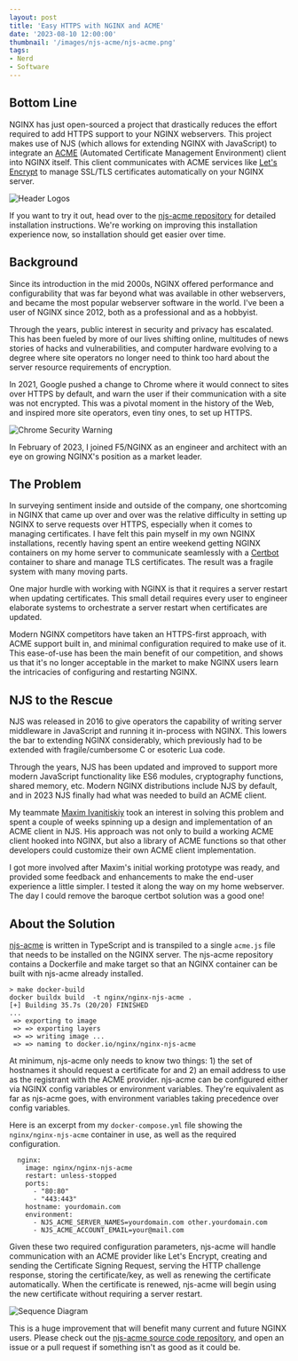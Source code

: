 ```yaml
---
layout: post
title: 'Easy HTTPS with NGINX and ACME'
date: '2023-08-10 12:00:00'
thumbnail: '/images/njs-acme/njs-acme.png'
tags:
- Nerd
- Software
---
```


## Bottom Line

NGINX has just open-sourced a project that drastically reduces the effort required to add HTTPS support to your NGINX webservers. This project makes use of NJS (which allows for extending NGINX with JavaScript) to integrate an [ACME](https://en.wikipedia.org/wiki/Automatic_Certificate_Management_Environment) (Automated Certificate Management Environment) client into NGINX itself. This client communicates with ACME services like [Let's Encrypt](https://letsencrypt.org/) to manage SSL/TLS certificates automatically on your NGINX server.

![Header Logos](/images/njs-acme/njs-acme.png 'NGINX + NJS + njs-acme + ACME = CERTS')

If you want to try it out, head over to the [njs-acme repository](https://github.com/nginx/njs-acme) for detailed installation instructions. We're working on improving this installation experience now, so installation should get easier over time.

## Background

Since its introduction in the mid 2000s, NGINX offered performance and configurability that was far beyond what was available in other webservers, and became the most popular webserver software in the world. I've been a user of NGINX since 2012, both as a professional and as a hobbyist.

Through the years, public interest in security and privacy has escalated. This has been fueled by more of our lives shifting online, multitudes of news stories of hacks and vulnerabilities, and computer hardware evolving to a degree where site operators no longer need to think too hard about the server resource requirements of encryption.

In 2021, Google pushed a change to Chrome where it would connect to sites over HTTPS by default, and warn the user if their communication with a site was not encrypted. This was a pivotal moment in the history of the Web, and inspired more site operators, even tiny ones, to set up HTTPS.

![Chrome Security Warning](/images/njs-acme/not-secure.png 'Security Warning')

In February of 2023, I joined F5/NGINX as an engineer and architect with an eye on growing NGINX's position as a market leader.

## The Problem

In surveying sentiment inside and outside of the company, one shortcoming in NGINX that came up over and over was the relative difficulty in setting up NGINX to serve requests over HTTPS, especially when it comes to managing certificates. I have felt this pain myself in my own NGINX installations, recently having spent an entire weekend getting NGINX containers on my home server to communicate seamlessly with a [Certbot](https://certbot.eff.org/) container to share and manage TLS certificates. The result was a fragile system with many moving parts.

One major hurdle with working with NGINX is that it requires a server restart when updating certificates. This small detail requires every user to engineer elaborate systems to orchestrate a server restart when certificates are updated.

Modern NGINX competitors have taken an HTTPS-first approach, with ACME support built in, and minimal configuration required to make use of it. This ease-of-use has been the main benefit of our competition, and shows us that it's no longer acceptable in the market to make NGINX users learn the intricacies of configuring and restarting NGINX.

## NJS to the Rescue

NJS was released in 2016 to give operators the capability of writing server middleware in JavaScript and running it in-process with NGINX. This lowers the bar to extending NGINX considerably, which previously had to be extended with fragile/cumbersome C or esoteric Lua code.

Through the years, NJS has been updated and improved to support more modern JavaScript functionality like ES6 modules, cryptography functions, shared memory, etc. Modern NGINX distributions include NJS by default, and in 2023 NJS finally had what was needed to build an ACME client.

My teammate [Maxim Ivanitiskiy](https://github.com/ivanitskiy) took an interest in solving this problem and spent a couple of weeks spinning up a design and implementation of an ACME client in NJS. His approach was not only to build a working ACME client hooked into NGINX, but also a library of ACME functions so that other developers could customize their own ACME client implementation.

I got more involved after Maxim's initial working prototype was ready, and provided some feedback and enhancements to make the end-user experience a little simpler. I tested it along the way on my home webserver. The day I could remove the baroque certbot solution was a good one!

## About the Solution

[njs-acme](https://github.com/nginx/njs-acme) is written in TypeScript and is transpiled to a single `acme.js` file that needs to be installed on the NGINX server. The njs-acme repository contains a Dockerfile and make target so that an NGINX container can be built with njs-acme already installed.

```
> make docker-build
docker buildx build  -t nginx/nginx-njs-acme .
[+] Building 35.7s (20/20) FINISHED
...
 => exporting to image
 => => exporting layers
 => => writing image ...
 => => naming to docker.io/nginx/nginx-njs-acme
```

At minimum, njs-acme only needs to know two things: 1) the set of hostnames it should request a certificate for and 2) an email address to use as the registrant with the ACME provider. njs-acme can be configured either via NGINX config variables or environment variables. They're equivalent as far as njs-acme goes, with environment variables taking precedence over config variables.

Here is an excerpt from my `docker-compose.yml` file showing the `nginx/nginx-njs-acme` container in use, as well as the required configuration.

```
  nginx:
    image: nginx/nginx-njs-acme
    restart: unless-stopped
    ports:
      - "80:80"
      - "443:443"
    hostname: yourdomain.com
    environment:
      - NJS_ACME_SERVER_NAMES=yourdomain.com other.yourdomain.com
      - NJS_ACME_ACCOUNT_EMAIL=your@mail.com
```

Given these two required configuration parameters, njs-acme will handle communication with an ACME provider like Let's Encrypt, creating and sending the Certificate Signing Request, serving the HTTP challenge response, storing the certificate/key, as well as renewing the certificate automatically. When the certificate is renewed, njs-acme will begin using the new certificate without requiring a server restart.

![Sequence Diagram](/images/njs-acme/sequence.png 'Sequence Diagram')

This is a huge improvement that will benefit many current and future NGINX users. Please check out the [njs-acme source code repository](https://github.com/nginxinc/njs-acme), and open an issue or a pull request if something isn't as good as it could be.
